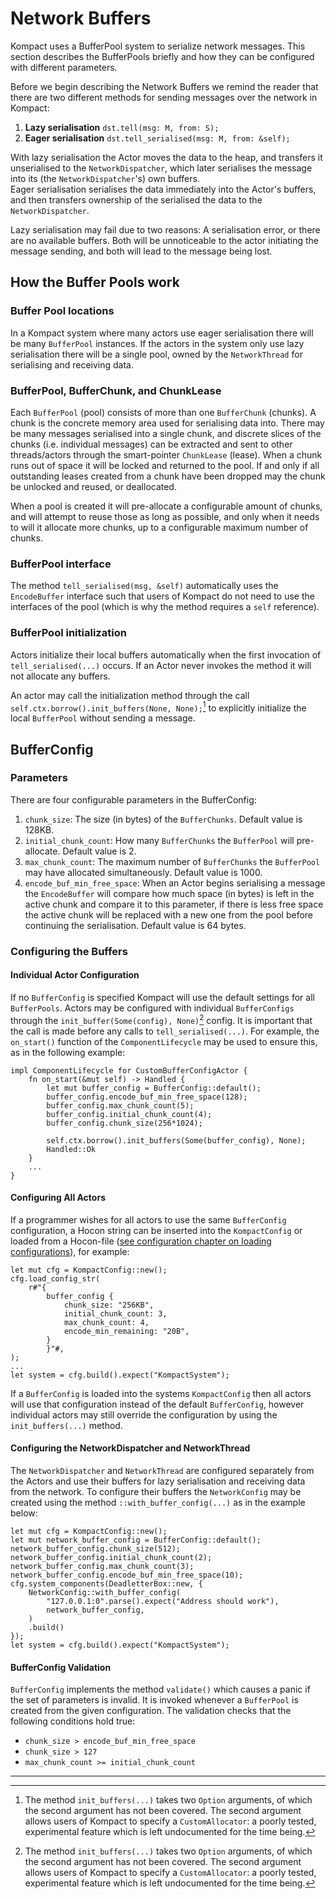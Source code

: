 # Network Buffers

Kompact uses a BufferPool system to serialize network messages. This section describes the BufferPools briefly and how they can be configured with different parameters.

Before we begin describing the Network Buffers we remind the reader that there are two different methods for sending messages over the network in Kompact:   
1. **Lazy serialisation** `dst.tell(msg: M, from: S);`
2. **Eager serialisation** `dst.tell_serialised(msg: M, from: &self);`

With lazy serialisation the Actor moves the data to the heap, and transfers it unserialised to the `NetworkDispatcher`, which later serialises the message into its (the `NetworkDispatcher`'s) own buffers.   
Eager serialisation serialises the data immediately into the Actor's buffers, and then transfers ownership of the serialised the data to the `NetworkDispatcher`.

Lazy serialisation may fail due to two reasons: A serialisation error, or there are no available buffers. Both will be
unnoticeable to the actor initiating the message sending, and both will lead to the message being lost.

## How the Buffer Pools work

### Buffer Pool locations
In a Kompact system where many actors use eager serialisation there will be many `BufferPool` instances. If the actors in the system only use lazy serialisation there will be a single pool, owned by the `NetworkThread` for serialising and receiving data.

### BufferPool, BufferChunk, and ChunkLease
Each `BufferPool` (pool) consists of more than one `BufferChunk` (chunks). A chunk is the concrete memory area used for serialising data into. There may be many messages serialised into a single chunk, and discrete slices of the chunks (i.e. individual messages) can be extracted and sent to other threads/actors through the smart-pointer `ChunkLease` (lease). When a chunk runs out of space it will be locked and returned to the pool. If and only if all outstanding leases created from a chunk have been dropped may the chunk be unlocked and reused, or deallocated.

When a pool is created it will pre-allocate a configurable amount of chunks, and will attempt to reuse those as long as possible, and only when it needs to will it allocate more chunks, up to a configurable maximum number of chunks. 

### BufferPool interface

The method `tell_serialised(msg, &self)` automatically uses the `EncodeBuffer` interface such that users of Kompact do not need to use the interfaces of the pool (which is why the method requires a `self` reference). 

### BufferPool initialization
Actors initialize their local buffers automatically when the first invocation of `tell_serialised(...)` occurs. If an Actor never invokes the method it will not allocate any buffers.  

An actor may call the initialization method through the call `self.ctx.borrow().init_buffers(None, None);`[^1] to explicitly initialize the local `BufferPool` without sending a message.

## BufferConfig 

### Parameters
There are four configurable parameters in the BufferConfig:

1. `chunk_size`: The size (in bytes) of the `BufferChunks`. Default value is 128KB.
2. `initial_chunk_count`: How many `BufferChunks` the `BufferPool` will pre-allocate. Default value is 2.
3. `max_chunk_count`: The maximum number of `BufferChunks` the `BufferPool` may have allocated simultaneously. Default value is 1000.
4. `encode_buf_min_free_space`: When an Actor begins serialising a message the `EncodeBuffer` will compare how much space (in bytes) is left in the active chunk and compare it to this parameter, if there is less free space the active chunk will be replaced with a new one from the pool before continuing the serialisation. Default value is 64 bytes.

### Configuring the Buffers

#### Individual Actor Configuration
If no `BufferConfig` is specified Kompact will use the default settings for all `BufferPools`. Actors may be configured with individual `BufferConfigs` through the `init_buffer(Some(config), None)`[^1] config. It is important that the call is made before any calls to `tell_serialised(...)`. For example, the `on_start()` function of the `ComponentLifecycle` may be used to ensure this, as in the following example:

```rust,edition2018,no_run,noplaypen
impl ComponentLifecycle for CustomBufferConfigActor {
    fn on_start(&mut self) -> Handled {
        let mut buffer_config = BufferConfig::default();
        buffer_config.encode_buf_min_free_space(128);
        buffer_config.max_chunk_count(5);
        buffer_config.initial_chunk_count(4);
        buffer_config.chunk_size(256*1024);
        
        self.ctx.borrow().init_buffers(Some(buffer_config), None);
        Handled::Ok
    }
    ...
}
```

#### Configuring All Actors
If a programmer wishes for all actors to use the same `BufferConfig` configuration, a Hocon string can be inserted into the `KompactConfig` or loaded from a Hocon-file ([see configuration chapter on loading configurations](./../local/configuration.md)), for example: 
```rust,edition2018,no_run,noplaypen
let mut cfg = KompactConfig::new();
cfg.load_config_str(
    r#"{
        buffer_config {
            chunk_size: "256KB",
            initial_chunk_count: 3,
            max_chunk_count: 4,
            encode_min_remaining: "20B",
        }
        }"#,
);
...
let system = cfg.build().expect("KompactSystem");
```
If a `BufferConfig` is loaded into the systems `KompactConfig` then all actors will use that configuration instead of the default `BufferConfig`, however individual actors may still override the configuration by using the `init_buffers(...)` method.

#### Configuring the NetworkDispatcher and NetworkThread
The `NetworkDispatcher` and `NetworkThread` are configured separately from the Actors and use their buffers for lazy serialisation and receiving data from the network. To configure their buffers the `NetworkConfig` may be created using the method `::with_buffer_config(...)` as in the example below:

```rust,edition2018,no_run,noplaypen
let mut cfg = KompactConfig::new();
let mut network_buffer_config = BufferConfig::default();
network_buffer_config.chunk_size(512);
network_buffer_config.initial_chunk_count(2);
network_buffer_config.max_chunk_count(3);
network_buffer_config.encode_buf_min_free_space(10);
cfg.system_components(DeadletterBox::new, {
    NetworkConfig::with_buffer_config(
        "127.0.0.1:0".parse().expect("Address should work"),
        network_buffer_config,
    )
    .build()
});
let system = cfg.build().expect("KompactSystem");
```

#### BufferConfig Validation

`BufferConfig` implements the method `validate()` which causes a panic if the set of parameters is invalid. It is invoked whenever a `BufferPool` is created from the given configuration. The validation checks that the following conditions hold true:   
- `chunk_size > encode_buf_min_free_space`   
- `chunk_size > 127`
- `max_chunk_count >= initial_chunk_count`

- - - 
[^1]: The method `init_buffers(...)` takes two `Option` arguments, of which the second argument has not been covered. The second argument allows users of Kompact to specify a `CustomAllocator`: a poorly tested, experimental feature which is left undocumented for the time being. 
